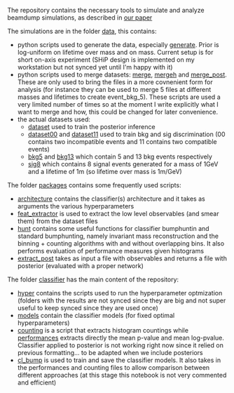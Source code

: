 The repository contains the necessary tools to simulate and analyze beamdump simulations, as described in [our paper](https://arxiv.org/abs/2407.20329)

The simulations are in the folder [data](data), this contains:
- python scripts used to generate the data, especially [generate](data/generate_dataset.py). Prior is log-uniform on lifetime over mass and on mass. Current setup is for short on-axis experiment (SHiP design is implemented on my workstation but not synced yet until I'm happy with it)
- python scripts used to merge datasets: [merge](data/merge.py), [mergeh](data/mergeh.py) and [merge_post](data/merge_post.py). These are only used to bring the files in a more covnenient form for analysis (for instance they can be used to merge 5 files at different masses and lifetimes to create event_bkg_5). These scripts are used a very limited number of times so at the moment I write explicitly what I want to merge and how, this could be changed for later convenience.
- the actual datasets used:
    - [dataset](data/event_train_post_m_0.1_4.5_tm_0.01_100_c_10_35_1.25_1.25_0.csv) used to train the posterior inference 
    - [dataset00](data/event_train_00_m_0.1_4.5_tm_0.01_100_c_10_35_1.25_1.25_0.csv) and [dataset11](data/event_train_11_m_0.1_4.5_tm_0.01_100_c_10_35_1.25_1.25_0.csv) used to train bkg and sig discrimination (00 contains two incompatible events and 11 contains two compatible events)
    - [bkg5](data/event_bkg_5_m_0.1_4.5_tm_0.01_100_c_10_35_1.25_1.25_0) and [bkg13](data/event_bkg_13_m_0.1_4.5_tm_0.01_100_c_10_35_1.25_1.25_0.csv) which contain 5 and 13 bkg events respectively
    - [sig8](data/event_sig_8_m_1.0_1.0_tm_1.0_1.0_c_10_35_1.25_1.25_0.csv) which contains 8 signal events generated for a mass of 1GeV and a lifetime of 1m (so lifetime over mass is 1m/GeV)

The folder [packages](packages) contains some frequently used scripts:
- [architecture](packages/architecture.py) contains the classifier(s) architecture and it takes as arguments the various hyperparameters
- [feat_extractor](packages/feat_extractor.py) is used to extract the low level observables (and smear them) from the dataset files
- [hunt](packages/hunt.py) contains some useful functions for classifier bumphuntin and standard bumphunting, namely invariant mass reconstruction and the binning + counting algorithms with and without overlapping bins. It also performs evaluation of performance measures given histograms
- [extract_post](packages/extract_post.py) takes as input a file with observables and returns a file with posterior (evaluated with a proper network)

The folder [classifier](classifier) has the main content of the repository:
- [hyper](classifier/hyper) contains the scripts used to run the hyperparameter optmization (folders with the results are not synced since they are big and not super useful to keep synced since they are used once)
- [models](classifier/models) contain the classifier models (for fixed optimal hyperparameters)
- [counting](classifier/counting.py) is a script that extracts histogram countings while [performances](classifier/performances.py) extracts directly the mean p-value and mean log-pvalue. Classifier applied to posterior is not working right now since it relied on previous formatting... to be adapted when we include posteriors
- [cl_bump](classifier/cl_bump.ipynb) is used to train and save the classifier models. It also takes in the performances and counting files to allow comparison between different approaches (at this stage this notebook is not very commented and efficient)
